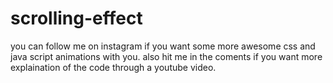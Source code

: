 # scrolling-effect
you can follow me on instagram if you want some more awesome css and java script animations with you.
also hit me in the coments if you want more explaination of the code through a youtube video.
